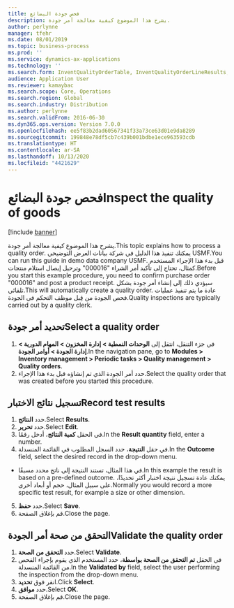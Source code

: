 ```yaml
---
title: فحص جودة البضائع
description: يشرح هذا الموضوع كيفية معالجة أمر جودة.
author: perlynne
manager: tfehr
ms.date: 08/01/2019
ms.topic: business-process
ms.prod: ''
ms.service: dynamics-ax-applications
ms.technology: ''
ms.search.form: InventQualityOrderTable, InventQualityOrderLineResults, HcmWorkerLookUp
audience: Application User
ms.reviewer: kamaybac
ms.search.scope: Core, Operations
ms.search.region: Global
ms.search.industry: Distribution
ms.author: perlynne
ms.search.validFrom: 2016-06-30
ms.dyn365.ops.version: Version 7.0.0
ms.openlocfilehash: ee5f83b2dad60567341f33a73ce63d01e9da8289
ms.sourcegitcommit: 199848e78df5cb7c439b001bdbe1ece963593cdb
ms.translationtype: HT
ms.contentlocale: ar-SA
ms.lasthandoff: 10/13/2020
ms.locfileid: "4421629"
---
```

# <a name="inspect-the-quality-of-goods"></a><span data-ttu-id="b7b39-103">فحص جودة البضائع</span><span class="sxs-lookup"><span data-stu-id="b7b39-103">Inspect the quality of goods</span></span>

[!include [banner](../../includes/banner.md)]

<span data-ttu-id="b7b39-104">يشرح هذا الموضوع كيفية معالجة أمر جودة.</span><span class="sxs-lookup"><span data-stu-id="b7b39-104">This topic explains how to process a quality order.</span></span> <span data-ttu-id="b7b39-105">يمكنك تنفيذ هذا الدليل في شركة بيانات العرض التوضيحي USMF.</span><span class="sxs-lookup"><span data-stu-id="b7b39-105">You can run this guide in demo data company USMF.</span></span> <span data-ttu-id="b7b39-106">قبل بدء هذا الإجراء المستخدم كمثال، تحتاج إلى تأكيد أمر الشراء "000016" وترحيل إيصال استلام منتجات.</span><span class="sxs-lookup"><span data-stu-id="b7b39-106">Before you start this example procedure, you need to confirm purchase order "000016" and post a product receipt.</span></span> <span data-ttu-id="b7b39-107">سيؤدي ذلك إلى إنشاء أمر جودة بشكل تلقائي.</span><span class="sxs-lookup"><span data-stu-id="b7b39-107">This will automatically create a quality order.</span></span> <span data-ttu-id="b7b39-108">عادة ما يتم تنفيذ عمليات فحص الجودة من قِبل موظف التحكم في الجودة‬.</span><span class="sxs-lookup"><span data-stu-id="b7b39-108">Quality inspections are typically carried out by a quality clerk.</span></span>


## <a name="select-a-quality-order"></a><span data-ttu-id="b7b39-109">تحديد أمر جودة</span><span class="sxs-lookup"><span data-stu-id="b7b39-109">Select a quality order</span></span>
1. <span data-ttu-id="b7b39-110">في جزء التنقل، انتقل إلى **الوحدات النمطية >‬ ‏‫إدارة المخزون > المهام الدورية‬ > إدارة الجودة > أوامر الجودة**.</span><span class="sxs-lookup"><span data-stu-id="b7b39-110">In the navigation pane, go to **Modules > Inventory management > Periodic tasks > Quality management > Quality orders**.</span></span>
2. <span data-ttu-id="b7b39-111">حدد أمر الجودة الذي تم إنشاؤه قبل بدء هذا الإجراء.</span><span class="sxs-lookup"><span data-stu-id="b7b39-111">Select the quality order that was created before you started this procedure.</span></span>  

## <a name="record-test-results"></a><span data-ttu-id="b7b39-112">تسجيل نتائج الاختبار</span><span class="sxs-lookup"><span data-stu-id="b7b39-112">Record test results</span></span>
1. <span data-ttu-id="b7b39-113">حدد **النتائج**.</span><span class="sxs-lookup"><span data-stu-id="b7b39-113">Select **Results**.</span></span>
2. <span data-ttu-id="b7b39-114">حدد **تحرير**.</span><span class="sxs-lookup"><span data-stu-id="b7b39-114">Select **Edit**.</span></span>
3. <span data-ttu-id="b7b39-115">في الحقل **كمية النتائج‬**، أدخل رقمًا.</span><span class="sxs-lookup"><span data-stu-id="b7b39-115">In the **Result quantity** field, enter a number.</span></span>
4. <span data-ttu-id="b7b39-116">في حقل **النتيجة**، حدد السجل المطلوب في القائمة المنسدلة.</span><span class="sxs-lookup"><span data-stu-id="b7b39-116">In the **Outcome** field, select the desired record in the drop-down menu.</span></span>  
- <span data-ttu-id="b7b39-117">في هذا المثال، تستند النتيجة إلى ناتج محدد مسبقًا.</span><span class="sxs-lookup"><span data-stu-id="b7b39-117">In this example the result is based on a pre-defined outcome.</span></span> <span data-ttu-id="b7b39-118">يمكنك عادة تسجيل نتيجة اختبار أكثر تحديدًا، على سبيل المثال، حجم أو أبعاد أخرى.</span><span class="sxs-lookup"><span data-stu-id="b7b39-118">Normally you would record a more specific test result, for example a size or other dimension.</span></span>  
5. <span data-ttu-id="b7b39-119">حدد **حفظ**.</span><span class="sxs-lookup"><span data-stu-id="b7b39-119">Select **Save**.</span></span>
6. <span data-ttu-id="b7b39-120">قم بإغلاق الصفحة.</span><span class="sxs-lookup"><span data-stu-id="b7b39-120">Close the page.</span></span>

## <a name="validate-the-quality-order"></a><span data-ttu-id="b7b39-121">التحقق من صحة أمر الجودة</span><span class="sxs-lookup"><span data-stu-id="b7b39-121">Validate the quality order</span></span>
1. <span data-ttu-id="b7b39-122">حدد **التحقق من الصحة**.</span><span class="sxs-lookup"><span data-stu-id="b7b39-122">Select **Validate**.</span></span>
2. <span data-ttu-id="b7b39-123">في الحقل **تم التحقق من الصحة بواسطة‬**، حدد المستخدم الذي يقوم بإجراء الفحص من القائمة المنسدلة.</span><span class="sxs-lookup"><span data-stu-id="b7b39-123">In the **Validated by** field, select the user performing the inspection from the drop-down menu.</span></span>  
3. <span data-ttu-id="b7b39-124">انقر فوق **تحديد**.</span><span class="sxs-lookup"><span data-stu-id="b7b39-124">Click **Select**.</span></span>
4. <span data-ttu-id="b7b39-125">حدد **موافق**.</span><span class="sxs-lookup"><span data-stu-id="b7b39-125">Select **OK**.</span></span>
5. <span data-ttu-id="b7b39-126">قم بإغلاق الصفحة.</span><span class="sxs-lookup"><span data-stu-id="b7b39-126">Close the page.</span></span>

